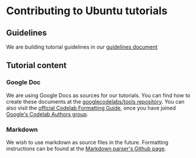 # Contributing to Ubuntu tutorials

## Guidelines

We are building tutorial guidelines in our [guidelines document](https://docs.google.com/document/d/1u5qmSNIcE8SjuAg6aKjTxOBGWIjBW0kYf01t4Dfw6-U/edit)

## Tutorial content

### Google Doc

We are using Google Docs as sources for our tutorials. You can find how to create these documents at the [googlecodelabs/tools repository](https://github.com/googlecodelabs/tools). You can also visit the [official Codelab Formatting Guide](https://docs.google.com/document/d/18dnMdUJQaGKY1Tit_-fO1YOpOpAbA4hh0YDXQlCEjvA/edit?ts=574ec5d9), once you have joined [Google's Codelab Authors group](https://groups.google.com/forum/#!forum/codelab-authors).


### Markdown

We wish to use markdown as source files in the future. Formatting instructions can be found at the [Markdown parser's Github page](https://github.com/googlecodelabs/tools/tree/master/claat/parser/md).
